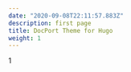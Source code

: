 ```yaml
---
date: "2020-09-08T22:11:57.883Z"
description: first page
title: DocPort Theme for Hugo
weight: 1
---
```

1

